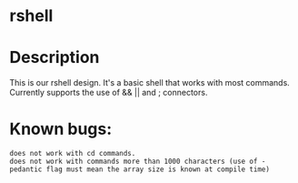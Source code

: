# rshell

# Description
This is our rshell design. It's a basic shell that works with most commands. Currently supports the use of && || and ; connectors.

# Known bugs: 
    does not work with cd commands.
    does not work with commands more than 1000 characters (use of -pedantic flag must mean the array size is known at compile time)
    